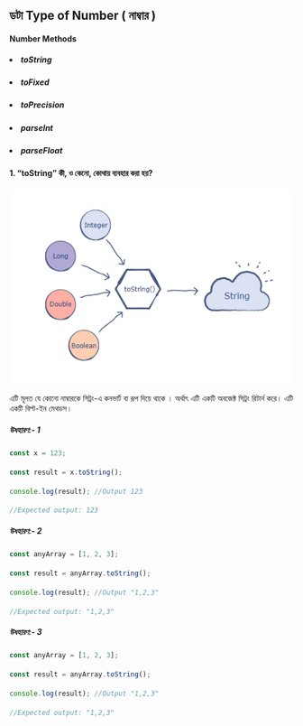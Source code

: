 ## ডটা Type of Number ( নাম্বার )

#### Number Methods

##### <li>toString

##### <li>toFixed

##### <li>toPrecision

##### <li>parseInt

##### <li>parseFloat

#### 1. “toString” কী, ও কেনো, কোথায় ব্যবহার করা হয়?

<img src="./স্ট্রিং.png" alt="tostring">

<p> এটি মূলত যে কোনো নাম্বারকে সিট্রং-এ কনভার্ট বা রূপ দিয়ে থাকে । অর্থাৎ এটি একটি অবজেক্ট সিট্রং রিটার্ন করে। এটি একটি বিল্ট-ইন মেথডস।

##### উধহারণ:- 1

```js
const x = 123;

const result = x.toString();

console.log(result); //Output 123

//Expected output: 123
```

##### উধহারণ:- 2

```js
const anyArray = [1, 2, 3];

const result = anyArray.toString();

console.log(result); //Output "1,2,3"

//Expected output: "1,2,3"
```

##### উধহারণ:- 3

```js
const anyArray = [1, 2, 3];

const result = anyArray.toString();

console.log(result); //Output "1,2,3"

//Expected output: "1,2,3"
```
